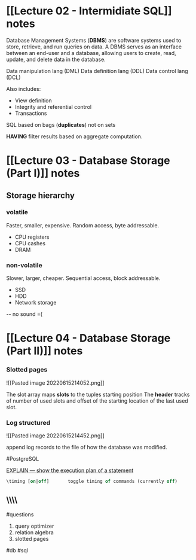 # [[Lecture 02 - Intermidiate SQL]] notes

Database Management Systems (**DBMS**) are software systems used to store, retrieve, and run queries on data.
A DBMS serves as an interface between an end-user and a database, allowing users to create, read, update, and delete data in the database.

Data manipulation lang (DML)
Data definition lang (DDL)
Data control lang (DCL)

Also includes: 
- View definition
- Integrity and referential control 
- Transactions

SQL based on bags (**duplicates**) not on sets

**HAVING** filter results based on aggregate computation.

# [[Lecture 03 - Database Storage (Part I)]] notes

## Storage hierarchy
### volatile  
Faster, smaller, expensive. Random access, byte addressable.
- CPU registers 
- CPU cashes
- DRAM
### non-volatile
Slower, larger, cheaper. Sequential access, block addressable.
- SSD
- HDD
- Network storage


-- no sound =(

# [[Lecture 04 - Database Storage (Part II)]] notes

### Slotted pages 
![[Pasted image 20220615214052.png]]


The slot array maps **slots** to the tuples starting position 
The **header** tracks of number of used slots and offset of the starting location of the last used slot.


### Log structured 
![[Pasted image 20220615214452.png]]

append log records to the file of how the database was modified.

#PostgreSQL

[EXPLAIN — show the execution plan of a statement](https://www.postgresql.org/docs/current/sql-explain.html)

````sql
\timing [on|off]       toggle timing of commands (currently off)
````






\\\\\\\
------------------------------------
#questions

1. query optimizer
2. relation algebra 
3. slotted pages


#db #sql